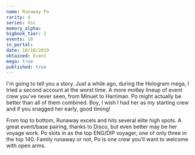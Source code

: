 ```yaml
---
name: Runaway Po
rarity: 4
series: dsc
memory_alpha:
bigbook_tier: 2
events: 18
in_portal:
date: 10/10/2019
obtained: Event
mega: true
published: true
---
```


I'm going to tell you a story.
Just a while ago, during the Hologram mega, I tried a second account at the worst time.
A more motley lineup of event crew you've never seen, from Minuet to Harriman.
Po might actually be better than all of them combined.
Boy, I wish I had her as my starting crew and if you snagged her early, good timing!

From top to bottom, Runaway excels and hits several elite high spots.
A great event/base pairing, thanks to Disco, but even better may be her voyage work.
Po slots in as the top ENG/DIP voyager, one of only three in the top 140.
Family runaway or not, Po is one crew you'll want to welcome with open arms.
